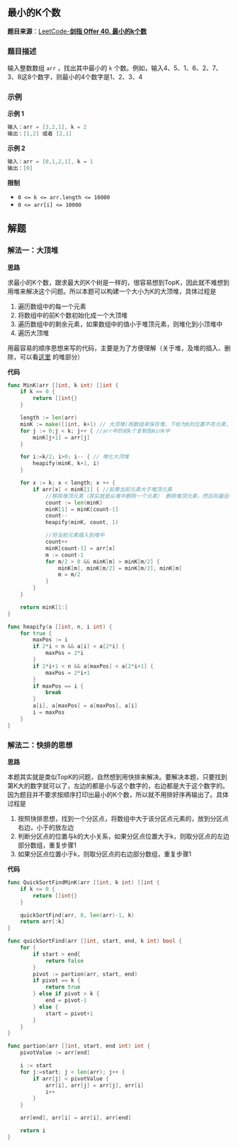 
## 最小的K个数

**题目来源**：[LeetCode-**剑指 Offer 40. 最小的k个数**](https://leetcode-cn.com/problems/zui-xiao-de-kge-shu-lcof/)

### 题目描述

输入整数数组 `arr` ，找出其中最小的 `k` 个数。例如，输入4、5、1、6、2、7、3、8这8个数字，则最小的4个数字是1、2、3、4

### 示例

**示例 1**

```go
输入：arr = [3,2,1], k = 2
输出：[1,2] 或者 [2,1]
```

**示例 2**

```go
输入：arr = [0,1,2,1], k = 1
输出：[0]
```

**限制**

- `0 <= k <= arr.length <= 10000`
- `0 <= arr[i] <= 10000`

## 解题

### 解法一：大顶堆

**思路**

求最小的K个数，跟求最大的K个树是一样的，很容易想到TopK，因此就不难想到用堆来解决这个问题。所以本题可以构建一个大小为K的大顶堆，具体过程是

1. 遍历数组中的每一个元素
2. 将数组中的前K个数初始化成一个大顶堆
3. 遍历数组中的剩余元素，如果数组中的值小于堆顶元素，则堆化到小顶堆中
4. 遍历大顶堆

用最容易的顺序思想来写的代码，主要是为了方便理解（关于堆，及堆的插入、删除，可以看[这里](https://juejin.cn/post/7025499503285403685) 的堆部分）

**代码**

```go
func MinK(arr []int, k int) []int {
	if k == 0 {
		return []int{}
	}

	length := len(arr)
	minK := make([]int, k+1) // 大顶堆(用数组来保存堆，下标为0的位置不存元素，这样是为了方便求左右结点及父节点)
	for j := 0;j < k; j++ { //arr中的前k个复制到minK中
		minK[j+1] = arr[j]
	}

	for i:=k/2; i>0; i-- { // 堆化大顶堆
		heapify(minK, k+1, i)
	}

	for x := k; x < length; x ++ {
		if arr[x] < minK[1] { //如果当前元素大于堆顶元素
			//移除堆顶元素（其实就是从堆中删除一个元素） 删除堆顶元素，然后将最后一个元素放到堆顶，然后再进行堆化
			count := len(minK)
			minK[1] = minK[count-1]
			count--
			heapify(minK, count, 1)

			//将当前元素插入到堆中
			count++
			minK[count-1] = arr[x]
			m := count-1
			for m/2 > 0 && minK[m] > minK[m/2] {
				minK[m], minK[m/2] = minK[m/2], minK[m]
				m = m/2
			}
		}
	}

	return minK[1:]
}

func heapify(a []int, n, i int) {
	for true {
		maxPos := i
		if 2*i < n && a[i] < a[2*i] {
			maxPos = 2*i
		}
		if 2*i+1 < n && a[maxPos] < a[2*i+1] {
			maxPos = 2*i+1
		}
		if maxPos == i {
			break
		}
		a[i], a[maxPos] = a[maxPos], a[i]
		i = maxPos
	}
}

```

### 解法二：快排的思想

**思路**

本题其实就是类似TopK的问题，自然想到用快排来解决。要解决本题，只要找到第K大的数字就可以了，左边的都是小与这个数字的，右边都是大于这个数字的。因为题目并不要求按顺序打印出最小的K个数，所以就不用排好序再输出了。具体过程是

1. 按照快排思想，找到一个分区点，将数组中大于该分区点元素的，放到分区点右边，小于的放左边
2. 判断分区点的位置与k的大小关系，如果分区点位置大于k，则取分区点的左边部分数组，重复步骤1
3. 如果分区点位置小于k，则取分区点的右边部分数组，重复步骤1

**代码**

```go
func QuickSortFindMinK(arr []int, k int) []int {
	if k <= 0 {
		return []int{}
	}

	quickSortFind(arr, 0, len(arr)-1, k)
	return arr[:k]
}

func quickSortFind(arr []int, start, end, k int) bool {
	for {
		if start > end{
			return false
		}
		pivot := partion(arr, start, end)
		if pivot == k {
			return true
		} else if pivot > k {
			end = pivot-1
		} else {
			start = pivot+1
		}
	}
}

func partion(arr []int, start, end int) int {
	pivotValue := arr[end]

	i := start
	for j:=start; j < len(arr); j++ {
		if arr[j] < pivotValue {
			arr[i], arr[j] = arr[j], arr[i]
			i++
		}
	}

	arr[end], arr[i] = arr[i], arr[end]

	return i
}
```